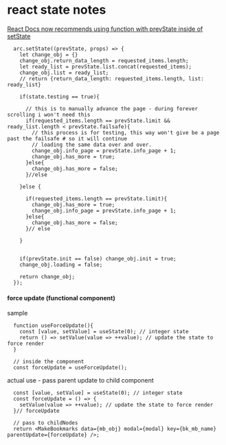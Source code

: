 # react state notes

[React Docs now recommends using function with prevState inside of setState](https://teamtreehouse.com/community/react-docs-now-recommends-using-function-with-prevstate-inside-of-setstate)   

```
  arc.setState((prevState, props) => {
    let change_obj = {}
    change_obj.return_data_length = requested_items.length;
    let ready_list = prevState.list.concat(requested_items);
    change_obj.list = ready_list;
    // return {return_data_length: requested_items.length, list: ready_list}

    if(state.testing == true){

      // this is to manually advance the page - during forever scrolling i won't need this
      if(requested_items.length == prevState.limit && ready_list.length < prevState.failsafe){
        // this process is for testing, this way won't give be a page past the failsafe # so it will continue
        // loading the same data over and over.
        change_obj.info_page = prevState.info_page + 1;
        change_obj.has_more = true;
      }else{
        change_obj.has_more = false;
      }//else

    }else {

      if(requested_items.length == prevState.limit){
        change_obj.has_more = true;
        change_obj.info_page = prevState.info_page + 1;
      }else{
        change_obj.has_more = false;
      }// else

    }


    if(prevState.init == false) change_obj.init = true;
    change_obj.loading = false;

    return change_obj;
  });
```

#### force update (functional component)
sample
```
  function useForceUpdate(){
    const [value, setValue] = useState(0); // integer state
    return () => setValue(value => ++value); // update the state to force render
  }

  // inside the component
  const forceUpdate = useForceUpdate();
```

actual use - pass parent update to child component
```
  const [value, setValue] = useState(0); // integer state
  const forceUpdate = () => {
    setValue(value => ++value); // update the state to force render
  }// forceUpdate

  // pass to childNodes
  return <MakeBookmarks data={mb_obj} modal={modal} key={bk_mb_name} parentUpdate={forceUpdate} />;
```
